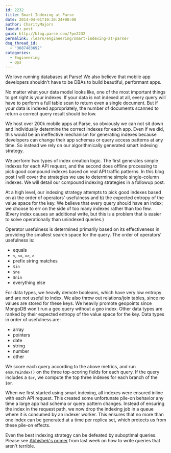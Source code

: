 ```yaml
---
id: 2232
title: Smart Indexing at Parse
date: 2014-04-01T10:30:24+00:00
author: CharityMajors
layout: post
guid: http://blog.parse.com/?p=2232
permalink: /learn/engineering/smart-indexing-at-parse/
dsq_thread_id:
  - "3687483692"
categories:
  - Engineering
  - Ops
---
```

We love running databases at Parse! We also believe that mobile app developers shouldn't have to be DBAs to build beautiful, performant apps.

No matter what your data model looks like, one of the most important things to get right is your indexes. If your data is not indexed at all, every query will have to perform a full table scan to return even a single document. But if your data is indexed appropriately, the number of documents scanned to return a correct query result should be low.

We host over 200k mobile apps at Parse, so obviously we can not sit down and individually determine the correct indexes for each app. Even if we did, this would be an ineffective mechanism for generating indexes because developers can change their app schemas or query access patterns at any time. So instead we rely on our algorithmically generated smart indexing strategy.

We perform two types of index creation logic. The first generates simple indexes for each API request, and the second does offline processing to pick good compound indexes based on real API traffic patterns. In this blog post I will cover the strategies we use to determine simple single-column indexes. We will detail our compound indexing strategies in a followup post.

At a high level, our indexing strategy attempts to pick good indexes based on a) the order of operators' usefulness and b) the expected entropy of the value space for the key. We believe that every query should have an index; we choose to err on the side of too many indexes rather than too few. (Every index causes an additional write, but this is a problem that is easier to solve operationally than unindexed queries.)

Operator usefulness is determined primarily based on its effectiveness in providing the smallest search space for the query. The order of operators' usefulness is:

<ul class="standard-list">
  <li>
    equals
  </li>
  <li>
    <code>&lt;</code>, <code>&lt;=</code>, <code>=&gt;</code>, <code>&gt;</code>
  </li>
  <li>
    prefix string matches
  </li>
  <li>
    <code>$in</code>
  </li>
  <li>
    <code>$ne</code>
  </li>
  <li>
    <code>$nin</code>
  </li>
  <li>
    everything else
  </li>
</ul>

For data types, we heavily demote booleans, which have very low entropy and are not useful to index. We also throw out relations/join tables, since no values are stored for these keys. We heavily promote geopoints since MongoDB won't run a geo query without a geo index. Other data types are ranked by their expected entropy of the value space for the key. Data types in order of usefulness are:

<ul class="standard-list">
  <li>
    array
  </li>
  <li>
    pointers
  </li>
  <li>
    date
  </li>
  <li>
    string
  </li>
  <li>
    number
  </li>
  <li>
    other
  </li>
</ul>

We score each query according to the above metrics, and run `ensureIndex()` on the three top-scoring fields for each query. If the query includes a `$or`, we compute the top three indexes for each branch of the `$or`.

When we first started using smart indexing, all indexes were ensured inline with each API request. This created some unfortunate pile-on behavior any time a large app had schema or query pattern changes. Instead of ensuring the index in the request path, we now drop the indexing job in a queue where it is consumed by an indexer worker. This ensures that no more than one index can be generated at a time per replica set, which protects us from these pile-on effects.

Even the best indexing strategy can be defeated by suboptimal queries. Please see [Abhishek's primer](http://blog.parse.com/2014/03/27/efficient-parse-queries/) from last week on how to write queries that aren't terrible.
